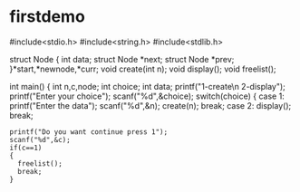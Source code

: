 # firstdemo
#include<stdio.h>
#include<string.h>
#include<stdlib.h>

struct Node
{
    int data;
struct Node *next;
struct Node *prev;
}*start,*newnode,*curr;
void create(int n);
void display();
void freelist();
  

int main()
{
    int n,c,node;
    int choice;
    int data;
    printf("1-create\n 2-display");
    printf("Enter your choice");
    scanf("%d",&choice);
    switch(choice)
    {
        case 1:
        printf("Enter the data");
        scanf("%d",&n);
        create(n);
        break;
        case 2:
        display();
        break;
    
    printf("Do you want continue press 1");
    scanf("%d",&c); 
    if(c==1)
    {
      freelist();
      break;
    }  
